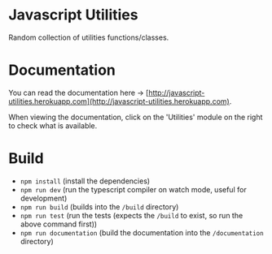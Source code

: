 # Javascript Utilities

Random collection of utilities functions/classes.


# Documentation

You can read the documentation here -> [http://javascript-utilities.herokuapp.com](http://javascript-utilities.herokuapp.com).

When viewing the documentation, click on the 'Utilities' module on the right to check what is available.

# Build


- `npm install` (install the dependencies)
- `npm run dev` (run the typescript compiler on watch mode, useful for development)
- `npm run build` (builds into the `/build` directory)
- `npm run test` (run the tests (expects the `/build` to exist, so run the above command first))
- `npm run documentation` (build the documentation into the `/documentation` directory)